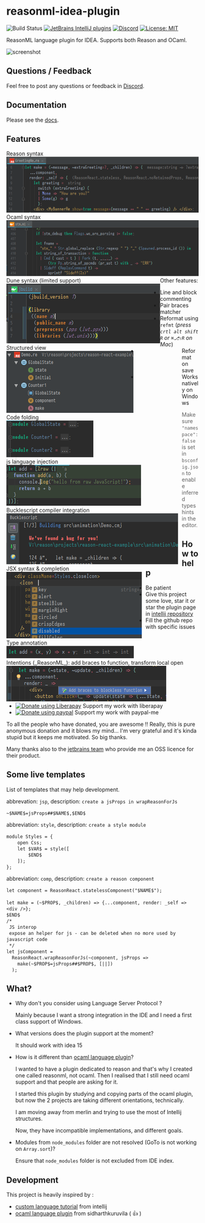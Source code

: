 # reasonml-idea-plugin

![Build Status](https://github.com/reasonml-editor/reasonml-idea-plugin/workflows/Build%20Status/badge.svg)
[![JetBrains IntelliJ plugins](https://img.shields.io/jetbrains/plugin/d/9440-reasonml.svg)](https://plugins.jetbrains.com/plugin/9440-reasonml)
[![Discord](https://img.shields.io/discord/713777184996589580)](https://discord.com/channels/713777184996589580)
[![License: MIT](https://img.shields.io/badge/License-MIT-yellow.svg)](https://opensource.org/licenses/MIT)

ReasonML language plugin for IDEA. Supports both Reason and OCaml.

![screenshot](screenshot.png)

## Questions / Feedback

Feel free to post any questions or feedback in [Discord](https://discord.com/channels/713777184996589580).

## Documentation

Please see the [docs](docs).

## Features

<div style="float:left">
    <div>Reason&nbsp;syntax</div><img src="docs/img/syntax-reason.png"/>
</div>
<div style="float:left">
    <div>Ocaml&nbsp;syntax</div><img src="docs/img/syntax-ocaml.png"/>
</div>
<div style="float:left">
    <div>Dune&nbsp;syntax (limited support)</div><img src="docs/img/syntax-dune.png"/>
</div>
<span style="float:left;margin-right:10px"><div>Structured view</div><img src="docs/img/structure.png"/></span>
<div style="float:left;margin-right:10px"><div>Code folding</div><img src="docs/img/folding.png"/></div>
<div style="float:left;margin-right:10px"><div>js language injection</div><img src="docs/img/lang-inject.png"/></div>
<div style="float:left;margin-right:10px"><div>Bucklescript compiler integration</div><img src="docs/img/bsb.png"/></div>
<div style="float:left;margin-right:10px"><div>JSX syntax & completion</div><img src="docs/img/jsx.png"/></div>
<div style="float:left;margin-right:10px"><div>Type annotation</div><img src="docs/img/type.png"/></div>
<div style="float:left;margin-right:10px"><div>Intentions (_ReasonML_): add braces to function, transform local open</div><img src="docs/img/intention.png"/></div>


Other features:
- Line and block commenting 
- Pair braces matcher
- Reformat using `refmt` (_press `crtl alt shift R` or `⌘⎇⇧R` on Mac_)
- Reformat on save
- Works natively on Windows


> Make sure `"namespace": false` is set in `bsconfig.json` to enable inferred types hints in the editor.

## How to help

- Be patient
- Give this project some love, star it or star the plugin page in [intellij repository](https://plugins.jetbrains.com/plugin/9440-reasonml-language-plugin)
- Fill the github repo with specific issues
- <a href="https://liberapay.com/hgiraud/donate"><img alt="Donate using Liberapay" src="https://liberapay.com/assets/widgets/donate.svg"></a> Support my work with liberapay
- <a href="https://www.paypal.me/rvgiraud"><img alt="Donate using paypal" src="https://img.shields.io/badge/paypal-me-blue.svg"></a> Support my work with paypal-me

To all the people who have donated, you are awesome !! Really, this is pure anonymous donation and it blows my mind... I'm very grateful and it's kinda stupid but it keeps me motivated. So big thanks.

Many thanks also to the [jetbrains team](https://www.jetbrains.com/?from=reasonml-idea-plugin) who provide me an OSS licence for their product.

## Some live templates

List of templates that may help development.

abbrevation: `jsp`, description: `create a jsProps in wrapReasonForJs`
```
~$NAME$=jsProps##$NAME$,$END$
```

abbreviation: `style`, description: `create a style module`
```
module Styles = {
    open Css;
    let $VAR$ = style([
        $END$
    ]);
};
```

abbreviation: `comp`, description: `create a reason component`
```
let component = ReasonReact.statelessComponent("$NAME$");

let make = (~$PROP$, _children) => {...component, render: _self => <div />};
$END$
/*
 JS interop
 expose an helper for js - can be deleted when no more used by javascript code
 */
let jsComponent =
  ReasonReact.wrapReasonForJs(~component, jsProps =>
    make(~$PROP$=jsProps##$PROP$, [||])
  );
```

## What?

- Why don't you consider using Language Server Protocol ?

  Mainly because I want a strong integration in the IDE and I need a first class support of Windows.

- What versions does the plugin support at the moment?

  It should work with idea 15

- How is it different than [ocaml language plugin](https://github.com/sidharthkuruvila/ocaml-ide)?

  I wanted to have a plugin dedicated to reason and that's why I created one called reasonml, not ocaml.
  Then I realised that I still need ocaml support and that people are asking for it.
    
  I started this plugin by studying and copying parts of the ocaml plugin, but now the 2 projects are taking different orientations, technically.
    
  I am moving away from merlin and trying to use the most of Intellij structures.
    
  Now, they have incompatible implementations, and different goals. 

- Modules from `node_modules` folder are not resolved (GoTo is not working on `Array.sort`)?

  Ensure that `node_modules` folder is not excluded from IDE index.

## Development

This project is heavily inspired by :
- [custom language tutorial](http://www.jetbrains.org/intellij/sdk/docs/tutorials/custom_language_support_tutorial.html) from intellij
- [ocaml language plugin](https://github.com/sidharthkuruvila/ocaml-ide) from sidharthkuruvila ( :+1: )
